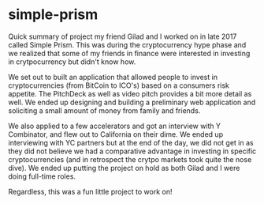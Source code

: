 # simple-prism
Quick summary of project my friend Gilad and I worked on in late 2017 called Simple Prism. This was during the cryptocurrency hype phase and we realized that some of my friends in finance were interested in investing in crytpocurrency but didn't know how. 

We set out to built an application that allowed people to invest in cryptocurrencies (from BitCoin to ICO's) based on a consumers risk appetite. The PitchDeck as well as video pitch provides a bit more detail as well. We ended up designing and building a preliminary web application and soliciting a small amount of money from family and friends.

We also applied to a few accelerators and got an interview with Y Combinator, and flew out to California on their dime. We ended up interviewing with YC partners but at the end of the day, we did not get in as they did not believe we had a comparative advantage in investing in specific cryptocurrencies (and in retrospect the crytpo markets took quite the nose dive). We ended up putting the project on hold as both Gilad and I were doing full-time roles. 

Regardless, this was a fun little project to work on!
